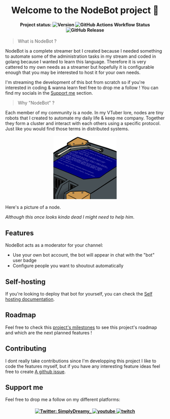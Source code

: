 <h1 align="center">Welcome to the NodeBot project 👋</h1>

<h4 align="center">
  Project status:
  <img alt="Version" src="https://img.shields.io/badge/dynamic/json?url=https://api.github.com/repos/simplydreamy0/NotBot/releases/latest&label=version&query=$.tag_name&color=blue" />
  <img alt="GitHub Actions Workflow Status" src="https://img.shields.io/github/actions/workflow/status/simplydreamy0/NodeBot/build">
  <img alt="GitHub Release" src="https://img.shields.io/github/v/release/simplydreamy0/NodeBot">
</h4>

> What is NodeBot ?

NodeBot is a complete streamer bot I created because I needed something to automate some of the administration tasks in my stream and coded in golang because I wanted to learn this language. Therefore it is very cattered to my own needs as a streamer but hopefully it is configurable enough that you may be interested to host it for your own needs.

I'm streaming the development of this bot from scratch so if you're interested in coding & wanna learn feel free to drop me a follow ! You can find my socials in the [Support me](#support-me) section.

> Why "NodeBot" ?

Each member of my community is a node. In my VTuber lore, nodes are tiny robots that I created to automate my daily life & keep me company. Together they form a cluster and interact with each others using a specific protocol. Just like you would find those terms in distributed systems.

<div align="center">
  <img src="docs/dead_node.png" style="height: 200px; align: center">
</div>

Here's a picture of a node.

*Although this once looks kinda dead I might need to help him*.

## Features

NodeBot acts as a moderator for your channel:

* Use your own bot account, the bot will appear in chat with the "bot" user badge
* Configure people you want to shoutout automatically

## Self-hosting

If you're looking to deploy that bot for yourself, you can check the [Self hosting documentation](docs/self_hosting.md).

## Roadmap

Feel free to check this [project's milestones](https://github.com/simplydreamy0/NodeBot/milestones) to see this project's roadmap and which are the next planned features !

## Contributing

I dont really take contributions since I'm developping this project I like to code the features myself, but if you have any interesting feature ideas feel free to create [A github issue](https://github.com/simplydreamy0/NodeBot/issues).

## Support me

Feel free to drop me a follow on my different platforms:

<h4 align="center">
  <a href="https://twitter.com/SimplyDreamy_" target="_blank">
    <img alt="Twitter: SimplyDreamy_" src="https://img.shields.io/twitter/follow/simplydreamy_.svg?style=social" />
  </a>
  <a href="https://www.youtube.com/channel/UCrnfMUBngLaRJc03htnfUdw">
    <img src="https://img.shields.io/badge/youtube-d95652.svg?style=flat-square&logo=youtube" alt="youtube" style="height: 20px">
  </a>
  <a href="https://twitch.tv/simplydreamy_">
    <img src="https://img.shields.io/badge/twitch-white?logo=twitch", alt="twitch", style="height: 20px">
  </a>
</h4>
